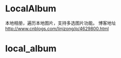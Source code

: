 # LocalAlbum
本地相册，遍历本地图片，支持多选图片功能。
博客地址 http://www.cnblogs.com/linjzong/p/4629800.html
# local_album

